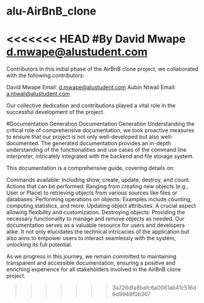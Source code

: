 # alu-AirBnB_clone
<<<<<<< HEAD
#By David Mwape <d.mwape@alustudent.com>
=======
Contributors
In this initial phase of the AirBnB clone project, we collaborated with the following contributors:

David Mwape
Email: d.mwape@alustudent.com
Aubin Ntwali
Email: a.ntwali@alustudent.com

Our collective dedication and contributions played a vital role in the successful development of the project.

#Documentation Generation
Documentation Generation
Understanding the critical role of comprehensive documentation, we took proactive measures to ensure that our project is not only well-developed but also well-documented. The generated documentation provides an in-depth understanding of the functionalities and use cases of the command line interpreter, intricately integrated with the backend and file storage system.

This documentation is a comprehensive guide, covering details on:

Commands available: Including show, create, update, destroy, and count.
Actions that can be performed: Ranging from creating new objects (e.g., User or Place) to retrieving objects from various sources like files or databases.
Performing operations on objects: Examples include counting, computing statistics, and more.
Updating object attributes: A crucial aspect allowing flexibility and customization.
Destroying objects: Providing the necessary functionality to manage and remove objects as needed.
Our documentation serves as a valuable resource for users and developers alike. It not only elucidates the technical intricacies of the application but also aims to empower users to interact seamlessly with the system, unlocking its full potential.

As we progress in this journey, we remain committed to maintaining transparent and accessible documentation, ensuring a positive and enriching experience for all stakeholders involved in the AirBnB clone project.
>>>>>>> 3a726dfa8bafc6a0081ab41c516d6d9948f0b367
